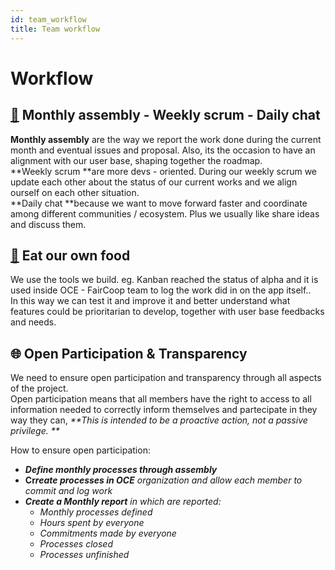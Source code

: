 ```yaml
---
id: team_workflow
title: Team workflow
---
```


# Workflow

## [📅](https://emojipedia.org/calendar/) Monthly assembly - Weekly scrum - Daily chat

**Monthly assembly** are the way we report the work done during the current month and eventual issues and proposal. Also, its the occasion to have an alignment with our user base, shaping together the roadmap.  
**Weekly scrum **are more devs - oriented. During our weekly scrum we update each other about the status of our current works and we align ourself on each other situation.  
**Daily chat **because we want to move forward faster and coordinate among different communities / ecosystem. Plus we usually like share ideas and discuss them.

## [🐶](https://emojipedia.org/dog-face/) Eat our own food

We use the tools we build. eg. Kanban reached the status of alpha and it is used inside OCE - FairCoop team to log the work did in on the app itself..  
In this way we can test it and improve it and better understand what features could be prioritarian to develop, together with user base feedbacks and needs.

## 🌐 Open Participation & Transparency

We need to ensure open participation and transparency through all aspects of the project.  
Open participation means that all members have the right to access to all information needed to correctly inform themselves and partecipate in they way they can, _**This is intended to be a proactive action, not a passive privilege. **_

How to ensure open participation:

* _**Define monthly processes through assembly**_
* **Cr**_**reate processes in OCE** organization and allow each member to commit and log work_
* _**Create a Monthly report** in which are reported:_
  * _Monthly processes defined_
  * _Hours spent by everyone_
  * _Commitments made by everyone_
  * _Processes closed_
  * _Processes unfinished_

